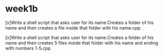 # week1b

[x]Write a shell script that asks user for its name.Creates a folder of his name and then creates a file inside that folder with his name.cpp.

[x]Write a shell script that asks user for its name.Creates a folder of his name and then creates 5 files inside that folder with his name and ending with numbers 1-5.cpp

